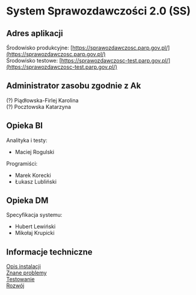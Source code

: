 # System Sprawozdawczości 2.0 (SS)

## Adres aplikacji
Środowisko produkcyjne: [https://sprawozdawczosc.parp.gov.pl/](https://sprawozdawczosc.parp.gov.pl/)  
Środowisko testowe: [https://sprawozdawczosc-test.parp.gov.pl/](https://sprawozdawczosc-test.parp.gov.pl/)

## Administrator zasobu zgodnie z Ak
(?) Piądłowska-Firlej Karolina  
(?) Pocztowska Katarzyna  

## Opieka BI
Analityka i testy:
- Maciej Rogulski

Programiści:
- Marek Korecki
- Łukasz Lubliński

## Opieka DM
Specyfikacja systemu:
- Hubert Lewiński
- Mikołaj Krupicki

## Informacje techniczne
[Opis instalacji](./doc/installation.md)  
[Znane problemy](./doc/known_issues.md)  
[Testowanie](./doc/unit_testing.md)  
[Rozwój](./doc/contributing.md)  
